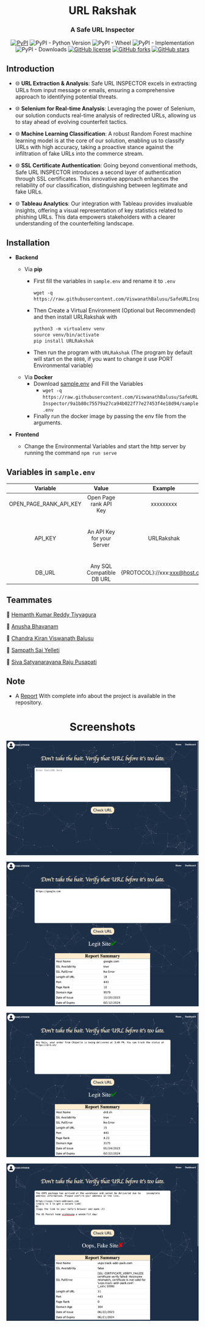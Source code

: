 <div align="center">
<h1>URL Rakshak</h1>
<h3>A Safe URL Inspector</h3>
<a href="https://pypi.org/project/URLRakshak"><img alt="PyPI" src="https://img.shields.io/pypi/v/URLRakshak?style=for-the-badge"></a>
<img alt="PyPI - Python Version" src="https://img.shields.io/pypi/pyversions/URLRakshak?style=for-the-badge">
<img alt="PyPI - Wheel" src="https://img.shields.io/pypi/wheel/URLRakshak?style=for-the-badge">
<img alt="PyPI - Implementation" src="https://img.shields.io/pypi/implementation/URLRakshak?style=for-the-badge">
<img alt="PyPI - Downloads" src="https://img.shields.io/pypi/dm/URLRakshak?style=for-the-badge">
<a href="https://github.com/AnushaBhavanam/SafeURLInspector_FE/blob/main/LICENSE"><img alt="GitHub license" src="https://img.shields.io/github/license/AnushaBhavanam/SafeURLInspector_FE?style=for-the-badge"></a>
<a href="https://github.com/AnushaBhavanam/SafeURLInspector_FE/network"><img alt="GitHub forks" src="https://img.shields.io/github/forks/AnushaBhavanam/SafeURLInspector_FE?style=for-the-badge"></a>
<a href="https://github.com/AnushaBhavanam/SafeURLInspector_FE/stargazers"><img alt="GitHub stars" src="https://img.shields.io/github/stars/AnushaBhavanam/SafeURLInspector_FE?style=for-the-badge"></a>
</div>

## Introduction

- 🌐 **URL Extraction & Analysis**: Safe URL INSPECTOR excels in extracting URLs from  input message or emails, ensuring a comprehensive approach to identifying potential threats.


- 🌐 **Selenium for Real-time Analysis**: Leveraging the power of Selenium, our solution conducts real-time analysis of redirected URLs, allowing us to stay ahead of evolving counterfeit tactics.


- 🌐 **Machine Learning Classification**: A robust Random Forest machine learning model is at the core of our solution, enabling us to classify URLs with high accuracy, taking a proactive stance against the infiltration of fake URLs into the commerce stream.


- 🌐 **SSL Certificate Authentication**: Going beyond conventional methods, Safe URL INSPECTOR introduces a second layer of authentication through SSL certificates. This innovative approach enhances the reliability of our classification, distinguishing between legitimate and fake URLs.


- 🌐 **Tableau Analytics**: Our integration with Tableau provides invaluable insights, offering a visual representation of key statistics related to phishing URLs. This data empowers stakeholders with a clearer understanding of the counterfeiting landscape.


## Installation


- **Backend**
  - Via **pip**
      - First fill the variables in `sample.env` and rename it to `.env`

        ```
        wget -q https://raw.githubusercontent.com/ViswanathBalusu/SafeURLInspector/9a1b80c75579a27ca94b022f77e27453f4e18d94/sample.env 
        ```

      - Then Create a Virtual Environment (Optional but Recommended) and then install URLRakshak with

          ```
          python3 -m virtualenv venv
          source venv/bin/activate
          pip install URLRakshak
          ```
      - Then run the program with `URLRakshak` (The program by default will start on the `8080`, if you want to change it use PORT Environmental variable)
  - Via **Docker**
      - Download [sample.env](https://raw.githubusercontent.com/ViswanathBalusu/SafeURLInspector/9a1b80c75579a27ca94b022f77e27453f4e18d94/sample.env ) and Fill the Variables 
          - ```wget -q https://raw.githubusercontent.com/ViswanathBalusu/SafeURLInspector/9a1b80c75579a27ca94b022f77e27453f4e18d94/sample.env ```
      - Finally run the docker image by passing the env file from the arguments.

- **Frontend**
    - Change the Environmental Variables and start the http server by running the command `npm run serve`


## Variables in `sample.env`

|        Variable        |           Value            |            Example            | Required |                                    Description                                    |
|:----------------------:|:--------------------------:|:-----------------------------:|:--------:|:---------------------------------------------------------------------------------:|
| OPEN_PAGE_RANK_API_KEY |   Open Page rank API Key   |           xxxxxxxxx           |   True   |                             Api to get page rank from                             |
|        API_KEY         | An API Key for your Server |          URLRakshak           |   True   | This is like a Password for your API Server, So choose Wisely (Alphanumeric only) |
|         DB_URL         | Any SQL Compatible DB URL  | {PROTOCOL}://xxx:xxx@host.com |   True   |                              This can be SQLite too                               |

## Teammates

👏 [Hemanth Kumar Reddy Tiyyagura](https://www.linkedin.com/in/hemanth-tiyyagura/)

👏 [Anusha Bhavanam](https://www.linkedin.com/in/anusha-bhavanam/)

👏 [Chandra Kiran Viswanath Balusu](https://www.linkedin.com/in/ckvbalusu/)

👏 [Sampath Sai Yelleti](https://www.linkedin.com/in/sampathsaiyelleti/)

👏 [Siva Satyanarayana Raju Pusapati](https://www.linkedin.com/in/raju-pusapati/)

## Note

- A [Report](./Report.pdf) With complete info about the project is available in the repository.

<div align="center">

<h1>Screenshots</h1>
</div>

![init](./images/3.jpeg)


![Google](./images/4.jpeg)


![Legit](./images/2.jpeg)


![Fake](./images/1.jpeg)





